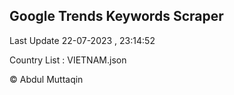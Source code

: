 

## Google Trends Keywords Scraper 
 
Last Update 22-07-2023 , 23:14:52

Country List :
VIETNAM.json



© Abdul Muttaqin 
